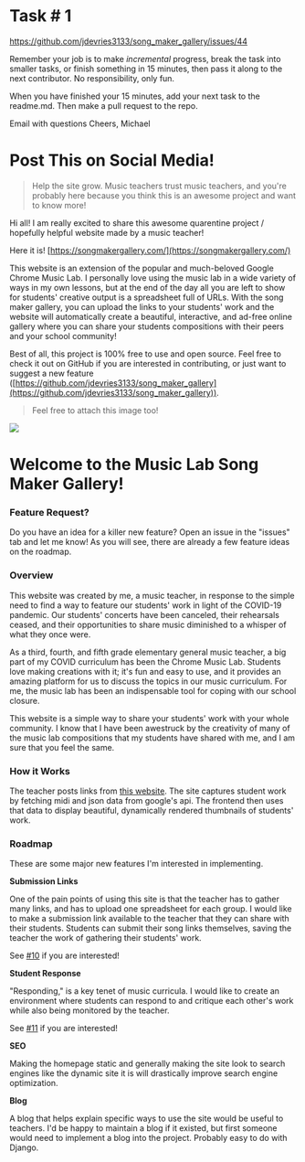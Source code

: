 # Task # 1

https://github.com/jdevries3133/song_maker_gallery/issues/44

Remember your job is to make *incremental* progress, break the task into smaller tasks, or finish something in 15 minutes, then pass it along to the next contributor. 
No responsibility, only fun.


When you have finished your 15 minutes, add your next task to the readme.md. Then make a pull request to the repo.


Email with questions
Cheers,
Michael



# Post This on Social Media!

> Help the site grow. Music teachers trust music teachers, and you're probably
> here because you think this is an awesome project and want to know more!

Hi all! I am really excited to share this awesome quarentine project / hopefully helpful
website made by a music teacher!

Here it is! [https://songmakergallery.com/](https://songmakergallery.com/)

This website is an extension of the popular and much-beloved Google Chrome
Music Lab. I personally love using the music lab in a wide variety of ways in
my own lessons, but at the end of the day all you are left to show for
students' creative output is a spreadsheet full of URLs. With the song
maker gallery, you can upload the links to your students' work and the website
will automatically create a beautiful, interactive, and ad-free online gallery
where you can share your students compositions with their peers and your school
community!

Best of all, this project is 100% free to use and open source. Feel free to
check it out on GitHub if you are interested in contributing, or just want
to suggest a new feature
([https://github.com/jdevries3133/song_maker_gallery](https://github.com/jdevries3133/song_maker_gallery)).

> Feel free to attach this image too!

<img src="https://songmakergallery.com/static/frontend/media/site_screenshot.png" />

# Welcome to the Music Lab Song Maker Gallery!

### Feature Request?

Do you have an idea for a killer new feature? Open an issue in the "issues"
tab and let me know! As you will see, there are already a few feature
ideas on the roadmap.

### Overview

This website was created by me, a music teacher, in response to the simple
need to find a way to feature our students' work in light of the COVID-19
pandemic. Our students' concerts have been canceled, their rehearsals ceased,
and their opportunities to share music diminished to a whisper of what they
once were.

As a third, fourth, and fifth grade elementary general music teacher, a big
part of my COVID curriculum has been the Chrome Music Lab. Students love
making creations with it; it's fun and easy to use, and it provides an
amazing platform for us to discuss the topics in our music curriculum. For me,
the music lab has been an indispensable tool for coping with our school
closure.

This website is a simple way to share your students' work with your whole
community. I know that I have been awestruck by the creativity of many of the
music lab compositions that my students have shared with me, and I am sure
that you feel the same.

### How it Works

The teacher posts links from
[this website](http://musiclab.chromeexperiments.com/Song-Maker/).
The site captures student work by fetching midi and json data from google's
api. The frontend then uses that data to display beautiful, dynamically
rendered thumbnails of students' work.

### Roadmap

These are some major new features I'm interested in implementing.

**Submission Links**

One of the pain points of using this site is that the teacher has to gather
many links, and has to upload one spreadsheet for each group. I would like to
make a submission link available to the teacher that they can share with their
students. Students can submit their song links themselves, saving the teacher
the work of gathering their students' work.

See
[#10](https://github.com/jdevries3133/song_maker_gallery/issues/10)
if you are interested!

**Student Response**

"Responding," is a key tenet of music curricula. I would like to create an
environment where students can respond to and critique each other's work
while also being monitored by the teacher.

See
[#11](https://github.com/jdevries3133/song_maker_gallery/issues/11)
if you are interested!

**SEO**

Making the homepage static and generally making the site look to search
engines like the dynamic site it is will drastically improve search engine
optimization.

**Blog**

A blog that helps explain specific ways to use the site would be useful
to teachers. I'd be happy to maintain a blog if it existed, but first someone
would need to implement a blog into the project. Probably easy to do with
Django.
